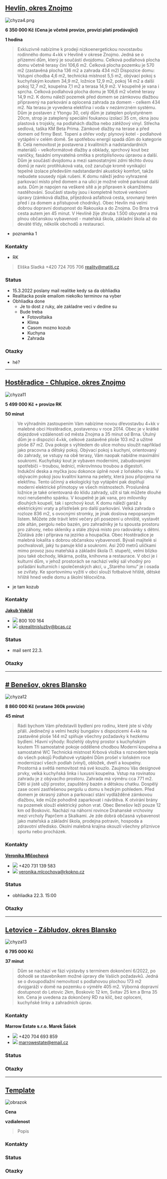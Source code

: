 
## [Hevlín, okres Znojmo](https://www.sreality.cz/detail/prodej/dum/rodinny/hevlin-hevlin-/4114086236)
![chyza4.png](attachments/chyza4.png)

**6 350 000 Kč (Cena je včetně provize, provizi platí prodávající)**

**1 hodina**
>Exkluzivně nabízíme k prodeji nízkoenergetickou novostavbu rodinného domu 4+kk v Hevlíně v okrese Znojmo. Jedná se o přízemní dům, který je součástí dvojdomu. Celková podlahová plocha domu včetně terasy činí 106,6 m2. Celková plocha pozemku je 570 m2 (zastavěná plocha 136 m2 a zahrada 434 m2)
Dispozice domu:
Vstupní chodba 4,6 m2, technická místnost 5,5 m2, obývací pokoj s kuchyňským koutem 34,9 m2, ložnice 12,9 m2, pokoj 14 m2 a další pokoj 12,7 m2, koupelna 7,1 m2 a terasa 14,9 m2. V koupelně je vana i sprcha. Celková podlahová plocha domu je 106,6 m2 včetně terasy 14,9 m2. K domu náleží pozemek před domem se zámkovou dlažbou připravený na parkování a oplocená zahrada za domem - celkem 434 m2. Na terasu je vyvedena elektřina i voda v nezámrzném systému.
Dům je postaven z Ytongu 30, celý dům je zateplen polystyrénem 20cm, strop je zateplený speciální foukanou izolací 35 cm, okna jsou plastová s trojskly, na podlahách dlažba nebo zátěžový vinyl. Střecha sedlová, taška KM Beta Prima. Zámkové dlažby na terase a před domem od firmy Best.
Topení a ohřev vody: plynový kotel - podlahové vytápění v celém domě. Se spotřebou energií spadá dům do kategorie B. Celá nemovitost je postavena z kvalitních a nadstandardních materiálů - velkoformátové dlažby a obklady, sprchový kout bez vaničky, fasádní omyvatelná omítka s protiplísňovou úpravou a další.
Dům je součástí dvojdomu a mezi samostatnými zdmi těchto dvou domů je navíc protihluková vata, což zaručuje kromě vynikající tepelné izolace především nadstandardní akustický komfort, takže nebudete sousedy nijak rušeni.
K domu náleží jedno vyhrazené parkovací místo před domem a na ulici je možné volně parkovat další auta.
Dům je napojen na veškeré sítě a je připraven k okamžitému nastěhování. Součástí stavby jsou i kompletně hotové venkovní úpravy (zámková dlažba, příjezdová asfaltová cesta, srovnaný terén před i za domem a přístupové chodníky).
Obec Hevlín má velmi dobrou dopravní dostupnost do Rakouska a do Znojma. Do Brna trvá cesta autem jen 45 minut. V Hevlíně žije zhruba 1.500 obyvatel a má plnou občanskou vybavenost - mateřská škola, základní škola až do deváté třídy, několik obchodů a restaurací.

- poznamka 1

### Kontakty
- RK
>Eliška Sladká
>+420 724 705 706
>reality@matiti.cz
### Status
- 15.3.2022 poslany mail realitke kedy sa da obhliadka
- Realitacka posle emailom niekolko terminov na vyber
- Obhliadka done
	- Je to dost z ruky, ale zakladne veci v dedine su
	- Bude treba
		- Fotovoltaika
		- Klima
		- Casom mozno kozub
		- Kuchyna
		- Zahrada

### Otazky
- hé?
---
## [Hostěradice - Chlupice, okres Znojmo](https://www.sreality.cz/detail/prodej/dum/rodinny/hosteradice-chlupice-/3961252188)
![chyza11](attachments/chyza11.png)

**5 499 000 Kč + provize RK**

**50 minut**
>Ve výhradním zastoupením Vám nabízíme novou dřevostavbu 4+kk v malebné obci Hostěradice, postavenou v roce 2014. Obec je v krátké dojezdové vzdálenosti od města Znojma a 35 minut od Brna. Útulný dům je o dispozici 4+kk, celkové zastavěné ploše 103 m2 a užitné ploše 87 m2. Dva pokoje s výhledem do ulice mohou sloužit například jako pracovna a dětský pokoj. Obývací pokoj s kuchyní, orientovaný do zahrady, se vstupy na obě terasy, Vám naopak nabídne maximální soukromí. Kuchyňský kout je vybaven moderními, zabudovanými spotřebiči – troubou, lednicí, mikrovlnnou troubou a digestoří. Indukční deska a myčka jsou dokonce úplně nové z loňského roku. V obývacím pokoji jsou kvalitní kamna na pelety, která jsou připojena na elektřinu. Tento účinný a ekologický typ vytápění pak doplňují moderní elektrické přímotopy ve všech místnostech. Prosluněná ložnice je také orientovaná do klidu zahrady, užít si tak můžete dlouhé noci nerušeného spánku. V koupelně je jak vana, pro milovníky dlouhých koupelí, tak i sprchový kout. K domu náleží garáž s elektrickými vraty a přístřešek pro další parkování. Velká zahrada o rozloze 836 m2, s ovocnými stromky, je jinak doslova nepopsaným listem. Můžete zde trávit letní večery při posezení u ohniště, vystavět zde altán, pergolu nebo bazén, pro zahradníky je tu spousta prostoru pro záhony, nebo skleníky a stále zbývá místo pro radovánky s dětmi. Zůstává zde i příprava na jezírko a houpačka. Obec Hostěradice je malebná lokalita s dobrou občanskou vybaveností. Bývalí majitelé si pochvalovali, jaký tu panuje klid a soukromí. Asi 200 metrů uličkami mimo provoz jsou mateřská a základní škola (1. stupeň), velmi blízko jsou také obchody, lékárna, pošta, knihovna a restaurace. V obci je i kulturní dům, v jehož prostorách se nachází velký sál vhodný pro pořádání kulturních i společenských akcí, u „Starého lomu“ je i osada se zvířaty. Ke sportovnímu vyžití v obci slouží fotbalové hřiště, dětské hřiště hned vedle domu a školní tělocvična.
- je tam kozub
### Kontakty
**[Jakub Vokřál](https://www.sreality.cz/adresar/broker-consulting-a-s-plzen-vychodni-predmesti/18938/makleri/223406)**

-    ![](https://www.sreality.cz/img/icon-phone.svg) 800 100 164
-    ![](https://www.sreality.cz/img/icon-email.svg) [okrealitnisluzby@bcas.cz](mailto:okrealitnisluzby@bcas.cz)
### Status
- mail sent 22.3.
### Otazky
---
## [# Benešov, okres Blansko](https://www.sreality.cz/detail/prodej/dum/rodinny/benesov--/1016437084)
![chyza12](attachments/chyza12.png)

**8 860 000 Kč (vratane 360k provizie)**

**45 minut**
>Rádi bychom Vám představili bydlení pro rodinu, které jste si vždy přáli. Jedinečný a velmi hezký bungalov s dispozicemi 4+kk na zastavěné ploše 144 m2 splňuje všechny požadavky k hezkému bydlení.
Hlavní výhody:
Rozlehlý obytný prostor s kuchyňským koutem
Tři samostatné pokoje oddělené chodbou
Moderní koupelna a samostatné WC
Technická místnost
Krbová vložka s rozvodem tepla do všech pokojů
Podlahové vytápění
Dům prošel v loňském roce modernizací všech podlah (vinyl), obložek, dveří a koupelny. Prostorná a světlá nemovitost má své kouzlo. Zaujmou Vás designové prvky, velká kuchyňská linka i luxusní koupelna. Vstup na rovinatou zahradu je z obývacího prostoru.
Zahrada má výměru cca 771 m2. Děti si jistě užijí prostor, zapuštěný bazén a dětskou chatku. Dospělý zase ocení zastřešenou pergolu u domu s hezkým pohledem.
Před domem je okrasný záhon a parkovací stání vydlážděné zámkovou dlažbou, kde může pohodlně zaparkovat i návštěva. K otvírání brány na pozemek slouží elektrický pohon vrat.
Obec Benešov leží pouze 12 km od Boskovic. Nachází na náhorní rovince Drahanské vrchoviny mezi vrcholy Paprčem a Skalkami. Je zde dobrá občasná vybavenost jako mateřská a základní škola, prodejna potravin, hospoda a zdravotní středisko. Okolní malebná krajina okouzlí všechny příznivce sportu nebo procházek.
### Kontakty
**[Veronika Mlčochová](https://www.sreality.cz/adresar/okno-nemovitosti-blansko/10024/makleri/94469)**

-    ![](https://www.sreality.cz/img/icon-phone.svg) +420 731 139 583
-    ![](https://www.sreality.cz/img/icon-email.svg) [veronika.mlcochova@rkokno.cz](mailto:veronika.mlcochova@rkokno.cz)
### Status
- obhliadka 22.3. 15:00
### Otazky
---
## [Letovice - Zábludov, okres Blansko](https://www.sreality.cz/detail/prodej/dum/rodinny/letovice-zabludov-/337230172)
![chyza13](attachments/chyza13.png)

**6 795 000 Kč**

**37 minut**
>Dům se nachází ve fázi výstavby s termínem dokončení 6/2022, po dohodě se stavebníkem možné úpravy dle Vašich požadavků.
Jedná se o dvoupodlažní nemovitost s podlahovou plochou 173 m2 dvojgaráží v domě na pozemku o výměře 405 m2.
Výborná dopravní dostupnost do Letovic 2km, Boskovic 12 km, Svitav 25 km a Brna 35 km.
Cena je uvedena za dokončený RD na klíč, bez oplocení, kuchyňské linky a zahradních úprav. 

### Kontakty
**Marrow Estate s.r.o. Marek Šášek**

-    ![](https://www.sreality.cz/img/icon-phone.svg) +420 704 693 859
-    ![](https://www.sreality.cz/img/icon-email.svg) [marrowestate@email.cz](mailto:marrowestate@email.cz)
### Status
### Otazky
---
## [Template](dummy.link)
![obrazok](attachments/template.png)

**Cena**

**vzdialenost**
>Popis
### Kontakty
### Status
### Otazky
